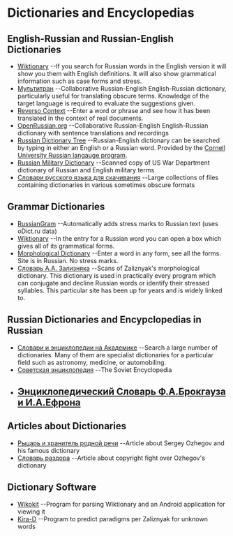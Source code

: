 # Dictionaries and Encyclopedias

## English-Russian and Russian-English Dictionaries
* [Wiktionary](https://www.wiktionary.org/)
	--If you search for Russian words in the English version it will show
	you them with English definitions. It will also show grammatical
	information such as case forms and stress.
* [Мультитран](https://www.multitran.ru/)
	--Collaborative Russian-English English-Russian dictionary, particularly useful for translating obscure terms. Knowledge of the target language is required to evaluate the suggestions given.
* [Reverso Context](http://context.reverso.net/translation/)
	--Enter a word or phrase and see how it has been translated in the context of real documents.
* [OpenRussian.org](https://en.openrussian.org/)
	--Collaborative Russian-English English-Russian dictionary with
	sentence translations and recordings
* [Russian Dictionary Tree](http://russian.dmll.cornell.edu/rdt/)
	--Russian-English dictionary can be searched by typing in either
	an English or a Russian word. Provided by the [Cornell University
	Russian langauge program](http://russian.dmll.cornell.edu/).
* [Russian Military Dictionary](https://babel.hathitrust.org/cgi/pt?id=uc1.b4237381;view=1up;seq=7)
	--Scanned copy of US War Department dictionary of Russian and English
	military terms
* [Cловари русского языка для скачивания](http://speakrus.ru/dict/)
	--Large collections of files containing dictionaries in various
	sometimes obscure formats

## Grammar Dictionaries
* [RussianGram](http://russiangram.com)
	--Automatically adds stress marks to Russian text (uses oDict.ru data)
* [Wiktionary](https://www.wiktionary.org/)
	--In the entry for a Russian word you can open a box which
	gives all of its grammatical forms.
* [Morphological Dictionary](http://www.morfologija.ru/)
	--Enter a word in any form, see all the forms. Site is in Russian.
	No stress marks.
* [Словарь А.А. Зализняка](http://zaliznyak-dict.narod.ru/)
	--Scans of Zaliznyak's morphological dictionary. This dictionary is used
	in practically every program which can conjugate and decline Russian words
	or identify their stressed syllables. This particular site has been up
	for years and is widely linked to.

## Russian Dictionaries and Encypclopedias in Russian
* [Словари и энциклопедии на Академике](https://dic.academic.ru/)
	--Search a large number of dictionaries. Many of them are specialist
	dictionaries for a particular field such as astronomy, medicine,
	or automobiling.
* [Советская энциклопедия](http://publ.lib.ru/ARCHIVES/S/Sovetskaya_Enciklopediya/_Sovetskaya_Enciklopediya.html)
	--The Soviet Encyclopedia
* [Энциклопедический Словарь Ф.А.Брокгауза и И.А.Ефрона](http://www.vehi.net/brokgauz/)
	--

## Articles about Dictionaries
* [Рыцарь и хранитель родной речи](http://speakrus.ru/articles/ojegov.htm)
	--Article about Sergey Ozhegov and his famous dictionary
* [Словарь раздора](http://delonomer.ru/detective.htm?article=173)
	--Article about copyright fight over Ozhegov's dictionary

## Dictionary Software
* [Wikokit](https://github.com/componavt/wikokit)
	--Program for parsing Wiktionary and an Android application for viewing it
* [Kira-D](https://github.com/Kira-D/Zaliznyak-s-grammatical-dictionary)
	--Program to predict paradigms per Zaliznyak for unknown words

